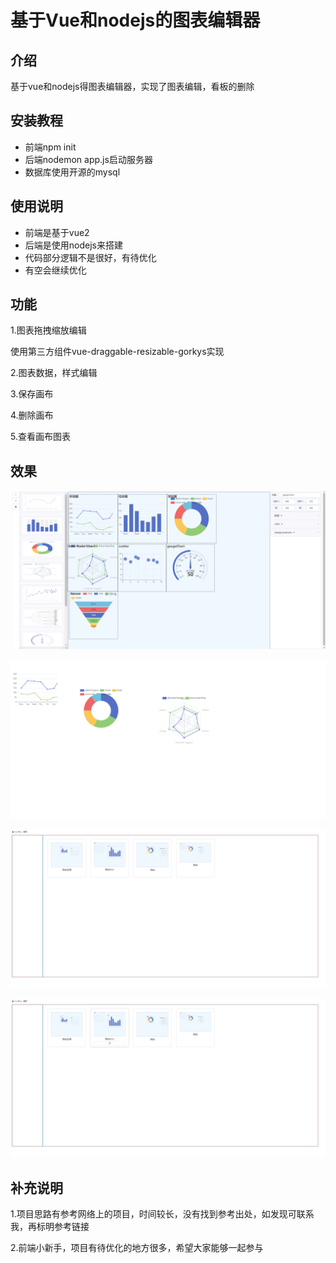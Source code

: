 # 基于Vue和nodejs的图表编辑器


## 介绍

基于vue和nodejs得图表编辑器，实现了图表编辑，看板的删除

## 安装教程
* 前端npm init
* 后端nodemon app.js启动服务器
* 数据库使用开源的mysql

## 使用说明
* 前端是基于vue2
* 后端是使用nodejs来搭建
* 代码部分逻辑不是很好，有待优化
* 有空会继续优化

## 功能

1.图表拖拽缩放编辑

使用第三方组件vue-draggable-resizable-gorkys实现

2.图表数据，样式编辑

3.保存画布

4.删除画布

5.查看画布图表

## 效果
![组件编辑](https://github.com/Backstrokefish/-/blob/readme-image/%E6%95%88%E6%9E%9C1.png)

![组件编辑](https://github.com/Backstrokefish/-/blob/readme-image/%E6%95%88%E6%9E%9C2.png)

![画布编辑](https://github.com/Backstrokefish/-/blob/readme-image/%E6%95%88%E6%9E%9C3.png)

![删除画布](https://github.com/Backstrokefish/-/blob/readme-image/%E6%95%88%E6%9E%9C4.png)

## 补充说明

 1.项目思路有参考网络上的项目，时间较长，没有找到参考出处，如发现可联系我，再标明参考链接
 
 2.前端小新手，项目有待优化的地方很多，希望大家能够一起参与

